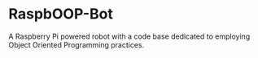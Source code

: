 RaspbOOP-Bot
===========

A Raspberry Pi powered robot with a code base dedicated to employing Object Oriented Programming practices.
